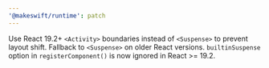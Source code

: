 ```yaml
---
'@makeswift/runtime': patch
---
```


Use React 19.2+ `<Activity>` boundaries instead of `<Suspense>` to prevent layout shift. Fallback to `<Suspense>` on older React versions. `builtinSuspense` option in `registerComponent()` is now ignored in React >= 19.2.
